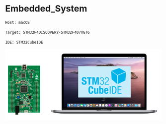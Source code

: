 # Embedded_System
```
Host: macOS

Target: STM32F4DISCOVERY-STM32F407VGT6

IDE: STM32CubeIDE
```
<img src="https://github.com/cly1213/Embedded_System/blob/main/Documents/picture.png"/>


